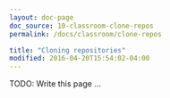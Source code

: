 ```yaml
---
layout: doc-page
doc_source: 10-classroom-clone-repos
permalink: /docs/classroom/clone-repos

title: "Cloning repositories"
modified: 2016-04-20T15:54:02-04:00
---
```


TODO: Write this page ...
